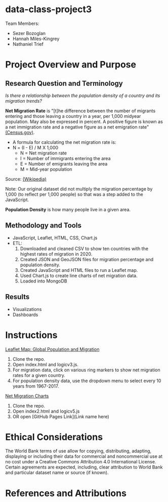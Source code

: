 # data-class-project3

Team Members:
- Sezer Bozoglan
- Hannah Miles-Kingrey
- Nathaniel Trief


# Project Overview and Purpose
## Research Question and Terminology
*Is there a relationship between the population density of a country and its migration trends?*

**Net Migration Rate** is "[t]he difference between the number of migrants entering and those leaving a country in a year, per 1,000 midyear population. May also be expressed in percent. A positive figure is known as a net immigration rate and a negative figure as a net emigration rate" [(Census.gov)](https://www.census.gov/glossary/?term=Net+migration+rate).

- A formula for calculating the net migration rate is:
- N = (I - E) / M X 1,000
  - N = Net migration rate
  - I = Number of immigrants entering the area
  - E = Number of emigrants leaving the area
  - M = Mid-year population

Source: [(Wikipedia)](https://en.wikipedia.org/wiki/Net_migration_rate#:~:text=The%20net%20migration%20rate%20is,positive%20net%20migration%20rate%20occurs.)
    
Note: Our original dataset did not multiply the migration percentage by 1,000 (to reflect per 1,000 people) so that was a step added to the JavaScript.

**Population Density** is how many people live in a given area.

## Methodology and Tools
- JavaScript, Leaflet, HTML, CSS, Chart.js
- ETL:
  1. Downloaded and cleaned CSV to show ten countries with the highest rates of migration in 2020.
  2. Created JSON and GeoJSON files for migration percentage and population density.
  3. Created JavaScript and HTML files to run a Leaflet map.
  4. Used Chart.js to create line charts of net migration data.
  5. Loaded into MongoDB

## Results
- Visualizations
- Dashboards

# Instructions 
<ins> Leaflet Map: Global Population and Migration </ins>
1. Clone the repo.
2. Open index.html and logicv3.js.
3. For migration data, click on various ring markers to show net migration rates for a given country.
4. For population density data, use the dropdown menu to select every 10 years from 1967-2017.

<ins> Net Migration Charts </ins>
1. Clone the repo.
2. Open index2.html and logicv5.js
3. OR open [GitHub Pages Link](Link name here)

# Ethical Considerations
The World Bank terms of use allow for copying, distributing, adapting, displaying or including their data for commercial and noncommercial use at no cost under a Creative Commons Attribution 4.0 International License. Certain agreements are expected, including, clear attribution to World Bank and particular dataset name or source (if known).

# References and Attributions
